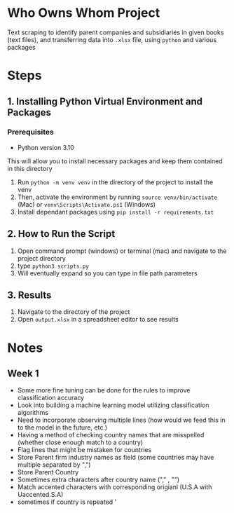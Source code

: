 # Who Owns Whom Project
Text scraping to identify parent companies and subsidiaries in given books (text files), and transferring data into ```.xlsx``` file, using ```python``` and various packages

# Steps

## 1. Installing Python Virtual Environment and Packages

### Prerequisites
- Python version 3.10

This will allow you to install necessary packages and keep them contained in this directory

1. Run ```python -m venv venv``` in the directory of the project to install the venv
2. Then, activate the environment by running ```source venv/bin/activate``` (Mac) or ```venv\Scripts\Activate.ps1``` (Windows)
3. Install dependant packages using ```pip install -r requirements.txt```

## 2. How to Run the Script
1. Open command prompt (windows) or terminal (mac) and navigate to the project directory
2. type  ```python3 scripts.py```
3. Will eventually expand so you can type in file path parameters 

## 3. Results
1. Navigate to the directory of the project
2. Open ```output.xlsx``` in a spreadsheet editor to see results

# Notes
## Week 1
- Some more fine tuning can be done for the rules to improve classification accuracy
- Look into building a machine learning model utilizing classification algorithms 
- Need to incorporate observing multiple lines (how would we feed this in to the model in the future, etc.)
- Having a method of checking country names that are misspelled (whether close enough match to a country) 
- Flag lines that might be mistaken for countries
- Store Parent firm industry names as field (some countries may have multiple separated by ",")
- Store Parent Country
- Sometimes extra characters after country name ("," , "")
- Match accented characters with corresponding origianl (U.S.A with Uaccented.S.A)
- sometimes if country is repeated '